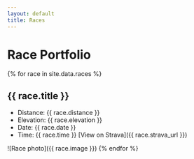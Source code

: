 ```yaml
---
layout: default
title: Races
---
```


# Race Portfolio

{% for race in site.data.races %}
## {{ race.title }}
- Distance: {{ race.distance }}
- Elevation: {{ race.elevation }}
- Date: {{ race.date }}
- Time: {{ race.time }}
[View on Strava]({{ race.strava_url }})

![Race photo]({{ race.image }})
{% endfor %}
